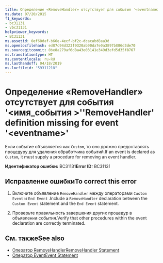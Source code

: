 ```yaml
---
title: Определение «RemoveHandler» отсутствует для события '<eventname>'
ms.date: 07/20/2015
f1_keywords:
- bc31131
- vbc31131
helpviewer_keywords:
- BC31131
ms.assetid: 0ef68daf-b66e-4ecf-bf2c-dcacabd8aa3d
ms.openlocfilehash: ed87c94d323f9320ab90da7e0a3897b806d3de70
ms.sourcegitcommit: 0be8a279af6d8a43e03141e349d3efd5d35f8767
ms.translationtype: HT
ms.contentlocale: ru-RU
ms.lasthandoff: 04/18/2019
ms.locfileid: "59311218"
---
```

# <a name="removehandler-definition-missing-for-event-eventname"></a><span data-ttu-id="fb253-102">Определение «RemoveHandler» отсутствует для события '\<имя_события >'</span><span class="sxs-lookup"><span data-stu-id="fb253-102">'RemoveHandler' definition missing for event '\<eventname>'</span></span>
<span data-ttu-id="fb253-103">Если событие объявляется как `Custom`, то оно должно предоставлять процедуру для удаления обработчика событий.</span><span class="sxs-lookup"><span data-stu-id="fb253-103">If an event is declared as `Custom`, it must supply a procedure for removing an event handler.</span></span>  
  
 <span data-ttu-id="fb253-104">**Идентификатор ошибки:** BC31131</span><span class="sxs-lookup"><span data-stu-id="fb253-104">**Error ID:** BC31131</span></span>  
  
## <a name="to-correct-this-error"></a><span data-ttu-id="fb253-105">Исправление ошибки</span><span class="sxs-lookup"><span data-stu-id="fb253-105">To correct this error</span></span>  
  
1. <span data-ttu-id="fb253-106">Включите объявление `RemoveHandler` между операторами `Custom Event` и `End Event` .</span><span class="sxs-lookup"><span data-stu-id="fb253-106">Include a `RemoveHandler` declaration between the `Custom Event` statement and the `End Event` statement.</span></span>  
  
2. <span data-ttu-id="fb253-107">Проверьте правильность завершения других процедур в объявлении события.</span><span class="sxs-lookup"><span data-stu-id="fb253-107">Verify that other procedures within the event declaration are correctly terminated.</span></span>  
  
## <a name="see-also"></a><span data-ttu-id="fb253-108">См. также</span><span class="sxs-lookup"><span data-stu-id="fb253-108">See also</span></span>

- [<span data-ttu-id="fb253-109">Оператор RemoveHandler</span><span class="sxs-lookup"><span data-stu-id="fb253-109">RemoveHandler Statement</span></span>](../../visual-basic/language-reference/statements/removehandler-statement.md)
- [<span data-ttu-id="fb253-110">Оператор Event</span><span class="sxs-lookup"><span data-stu-id="fb253-110">Event Statement</span></span>](../../visual-basic/language-reference/statements/event-statement.md)
